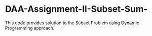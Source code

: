 # DAA-Assignment-II-Subset-Sum-
This code provides solution to the Subset Problem using Dynamic Programming approach.

